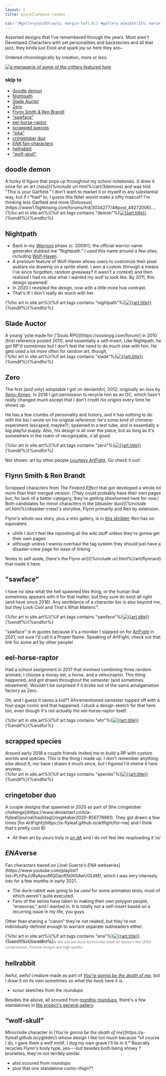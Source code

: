 ```yaml
---
layout: 1
title: miscellaneous randos

css: "#gallery{width:auto; margin-left:0;} #gallery a{width:31%; marin:.15em 1%;} nav{padding:1em 1em 1.25em; font-size:.85em; margin-top:1.25em;} nav h3{margin-top:0; display:inline-block; font-size:.85em;} nav li a{text-decoration:none;}"
---
```

Assorted designs that I've remembered through the years. Most aren't Developed Characters with set personalities and backstories and all that jazz, they kinda just Exist and spark joy so here they are~

Ordered chronologically by creation, more or less.

<a href="{%include url.html%}/art/menagerie"><img src="{%include url.html%}/assets/img/art/2021-11-14.png" alt="a menagerie of some of the critters featured here"/></a>

<nav>
	<h3>skip to</h3><ul>
	<li><a href="#demon">doodle demon</a></li>
	<li><a href="#nightpath">Nightpath</a></li>
	<li><a href="#slade">Slade Auctor</a></li>
	<li><a href="#zero">Zero</a></li>
	<li><a href="#roommates">Flynn Smith & Ren Brandt</a></li>
	<li><a href="#sawface">“sawface”</a></li>
	<li><a href="#ehr">eel-horse-raptor</a></li>
	<li><a href="#species">scrapped species</a></li>
	<li><a href="#sika">“sika”</a></li>
	<li><a href="#cringetober">cringetober duo</a></li>
	<li><a href="#enaverse"><i>ENA</i> fan-characters</a></li>
	<li><a href="#hellrabbit">hellrabbit</a></li>
	<li><a href="#wolf">“wolf-skull”</a></li>
</ul></nav>

<h2 id="demon">doodle demon</h2>
A funky lil figure that pops up throughout my school notebooks. [I drew it once for an art class]({%include url.html%}/art/3demons) and was told "This is your Garfield." I don't want to market it or myself in any substantial way, but if I *had* to, I guess this feller would make a nifty mascot? I'm thinking less Garfield and more [Dolossus](https://www1.flightrising.com/forums/frd/3034277/4#post_48272006)....

<div id="gallery">{%for art in site.art%}{%if art.tags contains "demon"%}<a href="{{art.url}}"><img src="{%include url.html%}/assets/img/art/{{art.date|date:"%F"}}-tn{%if art.multi%}-demon{%endif%}.jpg" alt="{{art.title}}"/></a>{%endif%}{%endfor%}</div>

## Nightpath
- Back in my [<i>Warriors</i>](https://en.wikipedia.org/wiki/Warriors_(novel_series)) phase (c. 2009!!), the official warrior name generator dubbed me "Nightpath." I used this name around a few sites, including [Wolf-Haven](https://wolf-haven.com/).
- A premium feature of Wolf-Haven allows users to customize their pixel avatars via drawing on a sprite sheet. I won a custom (through a means I've since forgotten; random giveaway? it wasn't a contest) and then realized I had no idea what I wanted my wolf to look like. By 2011, this design spawned!
- In 2020 I revisited the design, now with a little more hue contrast.
- That's it! I don't really do much with her.

<div id="gallery">{%for art in site.art%}{%if art.tags contains "nightpath"%}<a href="{{art.url}}"><img src="{%include url.html%}/assets/img/art/{{art.date|date:"%F"}}-tn{%if art.multi%}-nightpath{%endif%}.jpg" alt="{{art.title}}"/></a>{%endif%}{%endfor%}</div>

<h2 id="slade">Slade Auctor</h2>
A young ’yote made for ['Souls RPG](https://soulsrpg.com/forum/) in 2010 (first reference posted 2011), and essentially a self-insert. Like Nightpath, he got RP'd sometimes but I don't feel the need to do much else with him. He gets used a lot more often for random art, though.

<div id="gallery">{%for art in site.art%}{%if art.tags contains "slade"%}<a href="{{art.url}}"><img src="{%include url.html%}/assets/img/art/{{art.date|date:"%F"}}-tn{%if art.multi%}-slade{%endif%}.jpg" alt="{{art.title}}"/></a>{%endif%}{%endfor%}</div>

## Zero
The first (and only) adoptable I got on deviantArt, 2012; originally an Isos by [Xeno-Ximen](https://www.deviantart.com/xeno-ximen). In 2018 I got permission to recycle him as an OC, which hasn't really changed much except that I don't credit his origins every time he shows up.

He has a few crumbs of personality and history, and it has nothing to do with the bio I wrote on his original reference: he's some kind of chimera-experiment (escaped, maybe?), spawned in a test tube, and is essentially a big playful puppy. Also, his design is all over the place, but as long as it's somewhere in the realm of recognizable, s'all good.

<div id="gallery">{%for art in site.art%}{%if art.tags contains "zero"%}<a href="{{art.url}}"><img src="{%include url.html%}/assets/img/art/{{art.date|date:"%F"}}-tn{%if art.multi%}-zero{%endif%}.jpg" alt="{{art.title}}"/></a>{%endif%}{%endfor%}</div>

Not shown: art by other people [courtesy ArtFight](https://a-flyleaf.github.io/artfight/for-me). Go check it out!

<h2 id="roommates">Flynn Smith & Ren Brandt</h2>
Scrapped characters from <i>The Firebird Effect</i> that got developed a whole lot more than their merged version. (They could probably have their own pages but, for lack of a better category, they're getting shoehorned here for now.) Both candidates for minor characters in the [disaster duo]({%include url.html%}/disaster-crew)'s storyline, Flynn primarily and Ren by extension.

Flynn's whole-ass story, plus a mini gallery, is in [this shriblet](https://a-flyleaf.github.io/shriblets/2019-05-wiki/); Ren has no equivalent.

- uhhh I don't feel like reposting all the wiki stuff unless they're gonna get their own pages
- although unless I wanna overhaul the tag system they *should* just have a disaster-crew page for ease of linking

Notes to self aside, [here's the Flynn art]({%include url.html%}/art/flynnard) that made it here.

## "sawface"
I have no idea what the hell spawned this thing, or the human that sometimes appears with it for that matter, but they sure do exist all right (and have since 2016). Any semblance of a character bio is also beyond me, but they Look Cool and That's What Matters™.

<div id="gallery">{%for art in site.art%}{%if art.tags contains "sawface"%}<a href="{{art.url}}"><img src="{%include url.html%}/assets/img/art/{{art.date|date:"%F"}}-tn{%if art.multi%}-sawface{%endif%}.jpg" alt="{{art.title}}"/></a>{%endif%}{%endfor%}</div>

"sawface" is in quotes because it's a moniker I slapped on for [ArtFight](https://a-flyleaf.github.io/artfight/for-me) in 2021, not sure I'd call it a Proper Name. Speaking of ArtFight, check out that link for some art by other people!

<h2 id="ehr">eel-horse-raptor</h2>
Had a school assignment in 2017 that involved combining three random animals; I choose a moray eel, a horse, and a velociraptor. This thing happened, and got drawn throughout the semester (and sometimes elsewhere). Wouldn't be surprised if it broke out of the same amalgamation factory as Zero.

Oh, and I guess it saves a kid?? Aforementioned semester topped off with a four-page comic and that happened. I stuck a design-sketch for that here too, even though it's not actually the eel-horse-raptor itself.

<div id="gallery">{%for art in site.art%}{%if art.tags contains "ehr"%}<a href="{{art.url}}"><img src="{%include url.html%}/assets/img/art/{{art.date|date:"%F"}}-tn{%if art.multi%}-ehr{%endif%}.jpg" alt="{{art.title}}"/></a>{%endif%}{%endfor%}</div>

<h2 id="species">scrapped species</h2>
Around early 2018 a couple friends invited me to build a RP with custom worlds and species. This is the thing I made up. I don't remember anything else about it, nor have I drawn it much since, but I figured I'd shelve it here anyway.

<div id="gallery">{%for art in site.art%}{%if art.tags contains "species"%}<a href="{{art.url}}"><img src="{%include url.html%}/assets/img/art/{{art.date|date:"%F"}}-tn{%if art.multi%}-species{%endif%}.jpg" alt="{{art.title}}"/></a>{%endif%}{%endfor%}</div>

<h2 id="cringetober">cringetober duo</h2>
A couple designs that spawned in 2020 as part of [the cringetober challenge](https://www.deviantart.com/a-flyleaf/journal/hashtagCringetober2020-856778861). They got drawn a few times [for ArtFight](https://a-flyleaf.github.io/artfight/for-me) and I think that's pretty cool <span style="display:inline-block;">B)</span>

- All their art by yours truly is [on dA](https://www.deviantart.com/a-flyleaf/gallery?q=%23cringetober) and I do not feel like reuploading it <span style="display:inline-block;">\o/</span>

<h2 id="ena"><i>ENA</i>verse</h2>
Fan characters based on [Joel Guerra's <i>ENA</i> webseries](https://www.youtube.com/playlist?list=PLhPaJURyApsoMQDaoft5t0l0iAwUOLtlM), which I was very intensely into for a few months in early 2021.

- The duck-rabbit was going to be used for some animation tests, most of which weren't quite executed.
- Fans of the series have taken to making their own polygon people, "enasonas," and I wanted in. It is totally not a self-insert based on a recurring issue in my life, you guys.

Other than sharing a "canon" they're not related, but they're not individually-defined enough to warrant separate subheaders either.

<div id="gallery">{%for art in site.art%}{%if art.tags contains "ena"%}<a href="{{art.url}}"><img src="{%include url.html%}/assets/img/art/{{art.date|date:"%F"}}-tn{%if art.multi%}-ena{%endif%}.jpg" alt="{{art.title}}"/></a>{%endif%}{%endfor%}</div>

<p style="line-height:125%; color:#808080; margin-top:-1em;"><small>These thumbnails kind of look like ass because technicolor pixel art doesn't like JPEG compression. Fullsize images are high quality.</small></p>

## hellrabbit
Awful, awful creature made as part of [<i>You're gonna be the death of me</i>](https://a-flyleaf.github.io/ygbtdm/), but I draw it on its own sometimes so *what the heck* here it is.

- scour sketches from the roundups

Besides the above, all scoured from [monthly roundups](https://a-flyleaf.github.io/ygbtdm/gallery/roundups), there's a few standalones in [the project's general gallery](https://a-flyleaf.github.io/ygbtdm/gallery).

<h2 id="wolf">“wolf-skull”</h2>
Minor/side character in [<i>You're gonna be the death of me</i>](https://a-flyleaf.github.io/ygbtdm/) whose design I like too much because *of course I do, I gave them a wolf motif, I dug my own grave I'll lie in it.* Basically recycles Flynn's body type, yes---but besides both being showy ?brunettes, they're not terribly similar.

- also scoured from roundups
- plus that one standalone comic-thign??